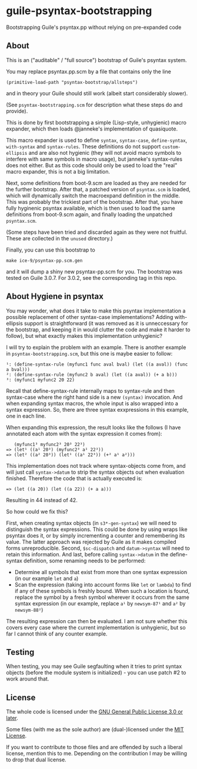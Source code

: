 # guile-psyntax-bootstrapping
Bootstrapping Guile's psyntax.pp without relying on pre-expanded code

About
-----

This is an ("auditable" / "full source") bootstrap of Guile's psyntax system.

You may replace psyntax.pp.scm by a file that contains only the line

    (primitive-load-path "psyntax-bootstrap/allsteps")

and in theory your Guile should still work (albeit start considerably slower).

(See `psyntax-bootstrapping.scm` for description what these steps do and provide).

This is done by first bootstrapping a simple (Lisp-style, unhygienic)
macro expander, which then loads @janneke's implementation of quasiquote.

This macro expander is used to define `syntax`, `syntax-case`, `define-syntax`, `with-syntax` and `syntax-rules`. These definitions
do not support `custom-ellipsis` and are also not hygienic (they will not avoid macro symbols to interfere with same symbols in macro usage),
but janneke's syntax-rules does not either. But as this code should only be used to load the "real" macro expander, this is not a
big limitation.

Next, some definitions from boot-9.scm are loaded as they are needed for the further bootstrap. After that, a patched
version of `psyntax.scm` is loaded, which will dynamically switch the macroexpand definition in the middle. This was
probably the trickiest part of the bootstrap. After that, you have fully hyginenic psyntax available, which is then
used to load the same definitions from boot-9.scm again, and finally loading the unpatched `psyntax.scm`.

(Some steps have been tried and discarded again as they were not fruitful. These are collected in the `unused` directory.)

Finally, you can use this bootstrap to

    make ice-9/psyntax-pp.scm.gen

and it will dump a shiny new psyntax-pp.scm for you. The bootstrap was tested on Guile 3.0.7. For 3.0.2, see the corresponding
tag in this repo.

About Hygiene in psyntax
------------------------

You may wonder, what does it take to make this psyntax implementation a possible replacement of other syntax-case implementations?
Adding with-ellipsis support is straightforward (it was removed as it is unneccessary for the bootstrap, and keeping it in would
clutter the code and make it harder to follow), but what exactly makes this implementation unhygienic?

I will try to explain the problem with an example. There is another example in `psyntax-bootstrapping.scm`, but this one is
maybe easier to follow:

    ¹: (define-syntax-rule (myfunc1 func aval bval) (let ((a aval)) (func a bval)))
    ²: (define-syntax-rule (myfunc2 b aval) (let ((a aval)) (+ a b)))
    ³: (myfunc1 myfunc2 20 22)

Recall that define-syntax-rule internally maps to syntax-rule and then syntax-case where the right hand side is a new `(syntax)`
invocation. And when expanding syntax macros, the whole input is also wrapped into a syntax expression. So, there are three
syntax exxpressions in this example, one in each line.

When expanding this expression, the result looks like the follows (I have annotated each atom with the syntax expression
it comes from):

       (myfunc1³ myfunc2³ 20³ 22³)
    => (let¹ ((a¹ 20³) (myfunc2³ a¹ 22³))
    => (let² ((a² 20³)) (let¹ ((a¹ 22³)) (+² a¹ a²)))

This implementation does not track where syntax-objects come from, and will just call `syntax->datum` to strip the syntax objects
out when evaluation finished. Therefore the code that is actually executed is:

    => (let ((a 20)) (let ((a 22)) (+ a a)))

Resulting in 44 instead of 42.

So how could we fix this?

First, when creating syntax objects (in `s3*-gen-syntax`) we will need to distinguish the syntax expressions. This could be done
by using wraps like psyntax does it, or by simply incrementing a counter and remembering its value. The latter approach was
rejected by Guile as it makes compiled forms unreproducible. Second, `$sc-dispatch` and `datum->syntax` will need to retain
this information. And last, before calling `syntax->datum` in the define-syntax definition, some renaming needs to be performed:

- Determine all symbols that exist from more than one syntax expression (in our example `let` and `a`)
- Scan the expression (taking into account forms like `let` or `lambda`) to find if any of these symbols
  is freshly bound. When such a location is found, replace the symbol by a fresh symbol wherever it occurs
  from the same syntax expression (in our example, replace `a¹` by `newsym-87¹` and `a²` by `newsym-88²`)

The resulting expression can then be evaluated. I am not sure whether this covers every case where the current implementation
is unhygienic, but so far I cannot think of any counter example.

Testing
-------

When testing, you may see Guile segfaulting when it tries to print syntax objects (before the module system is
initialized) - you can use patch #2 to work around that.

License
-------

The whole code is licensed under the [GNU General Public License 3.0 or later](https://www.gnu.org/licenses/gpl-3.0.html).

Some files (with me as the sole author) are (dual-)licensed under the [MIT License](https://opensource.org/licenses/MIT).

If you want to contribute to those files and are offended by such a liberal license, mention this to me. Depending on the
contribution I may be willing to drop that dual license.
